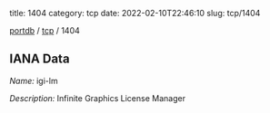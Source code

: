 title: 1404
category: tcp
date: 2022-02-10T22:46:10
slug: tcp/1404

[portdb](/) / [tcp](/category/tcp.html) / 1404


## IANA Data

_Name:_ igi-lm

_Description:_ Infinite Graphics License Manager

